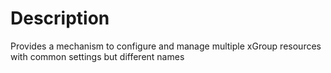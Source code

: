 # Description

Provides a mechanism to configure and manage multiple xGroup resources with
common settings but different names
